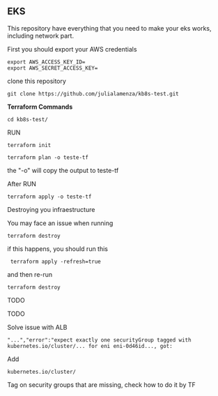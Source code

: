 ## EKS

This repository have everything that you need to make your eks works, including network part.

First you should export your AWS credentials

```
export AWS_ACCESS_KEY_ID=
export AWS_SECRET_ACCESS_KEY=
```

clone this repository

```
git clone https://github.com/julialamenza/kb8s-test.git
```

**Terraform Commands**

```
cd kb8s-test/
```

RUN

```
terraform init

terraform plan -o teste-tf
```

the "-o" will copy the output to teste-tf

After RUN

```
terraform apply -o teste-tf
```

Destroying you infraestructure

You may face an issue when running

```
terraform destroy
```

if this happens, you should run this

```
 terraform apply -refresh=true
```

and then re-run

```
terraform destroy

```

TODO

TODO

Solve issue with ALB

```
"...","error":"expect exactly one securityGroup tagged with kubernetes.io/cluster/... for eni eni-0d46id..., got:
```

Add

```
kubernetes.io/cluster/
```

Tag on security groups that are missing, check how to do it by TF
